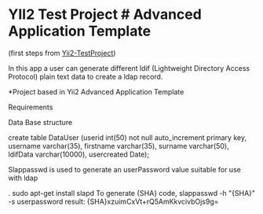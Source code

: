 # YII2 Test Project # Advanced Application Template
(first steps from [Yii2-TestProject](https://github.com/rnieva/Yii2-TestProject))


In this app a user can generate different ldif (Lightweight Directory Access Protocol)  plain text data to create a ldap record.

*Project based in Yii2 Advanced Application Template

Requirements

Data Base structure

create table DataUser (userid int(50) not null auto_increment primary key, username varchar(35), firstname varchar(35), surname varchar(50), ldifData varchar(10000), usercreated Date);

Slappasswd is used to generate an userPassword value suitable for use with ldap

. sudo apt-get install slapd
To generate {SHA} code,
slappasswd -h "{SHA}" -s userpassword
result: {SHA}xzuimCxVt+rQ5AmKkvcivbOjs9g=
